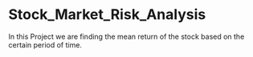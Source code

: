 # Stock_Market_Risk_Analysis

In this Project we are finding the mean return of the stock based on the certain period of time.